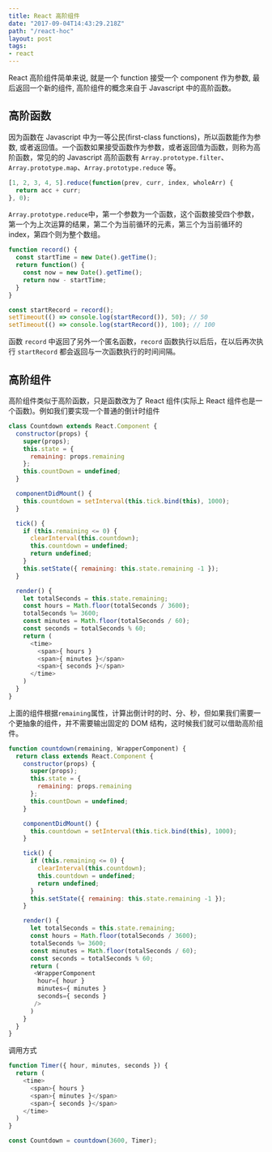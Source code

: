 ```yaml
---
title: React 高阶组件
date: "2017-09-04T14:43:29.218Z"
path: "/react-hoc"
layout: post
tags:
- react
---
```


React 高阶组件简单来说, 就是一个 function 接受一个 component 作为参数, 最后返回一个新的组件, 高阶组件的概念来自于 Javascript 中的高阶函数。<!--more-->

## 高阶函数

因为函数在 Javascript 中为一等公民(first-class functions)，所以函数能作为参数, 或者返回值。一个函数如果接受函数作为参数，或者返回值为函数，则称为高阶函数，常见的的 Javascript 高阶函数有 `Array.prototype.filter`、`Array.prototype.map`、`Array.prototype.reduce` 等。

```javascript
[1, 2, 3, 4, 5].reduce(function(prev, curr, index, wholeArr) {
  return acc + curr;
}, 0);
```

`Array.prototype.reduce`中，第一个参数为一个函数，这个函数接受四个参数，第一个为上次运算的结果，第二个为当前循环的元素，第三个为当前循环的 index，第四个则为整个数组。

```javascript
function record() {
  const startTime = new Date().getTime();
  return function() {
    const now = new Date().getTime();
    return now - startTime;
  }
}

const startRecord = record();
setTimeout(() => console.log(startRecord()), 50); // 50
setTimeout(() => console.log(startRecord()), 100); // 100
```

函数 `record` 中返回了另外一个匿名函数，`record` 函数执行以后后，在以后再次执行 `startRecord` 都会返回与一次函数执行的时间间隔。

## 高阶组件

高阶组件类似于高阶函数，只是函数改为了 React 组件(实际上 React 组件也是一个函数)。例如我们要实现一个普通的倒计时组件

```javascript
class Countdown extends React.Component {
  constructor(props) {
    super(props);
    this.state = {
      remaining: props.remaining
    };
    this.countDown = undefined;
  }

  componentDidMount() {
    this.countdown = setInterval(this.tick.bind(this), 1000);
  }

  tick() {
    if (this.remaining <= 0) {
      clearInterval(this.countdown);
      this.countdown = undefined;
      return undefined;
    }
    this.setState({ remaining: this.state.remaining -1 });
  }

  render() {
    let totalSeconds = this.state.remaining;
    const hours = Math.floor(totalSeconds / 3600);
    totalSeconds %= 3600;
    const minutes = Math.floor(totalSeconds / 60);
    const seconds = totalSeconds % 60;
    return (
      <time>
        <span>{ hours }
        <span>{ minutes }</span>
        <span>{ seconds }</span>
      </time>
    )
  }
}
```

上面的组件根据`remaining`属性，计算出倒计时的时、分、秒，但如果我们需要一个更抽象的组件，并不需要输出固定的 DOM 结构，这时候我们就可以借助高阶组件。

```javascript
function countdown(remaining, WrapperComponent) {
  return class extends React.Component {
    constructor(props) {
      super(props);
      this.state = {
        remaining: props.remaining
      };
      this.countDown = undefined;
    }

    componentDidMount() {
      this.countdown = setInterval(this.tick.bind(this), 1000);
    }

    tick() {
      if (this.remaining <= 0) {
        clearInterval(this.countdown);
        this.countdown = undefined;
        return undefined;
      }
      this.setState({ remaining: this.state.remaining -1 });
    }

    render() {
      let totalSeconds = this.state.remaining;
      const hours = Math.floor(totalSeconds / 3600);
      totalSeconds %= 3600;
      const minutes = Math.floor(totalSeconds / 60);
      const seconds = totalSeconds % 60;
      return (
       <WrapperComponent
        hour={ hour }
        minutes={ minutes }
        seconds={ seconds }
       />
      )
    }
  }
}
```

调用方式

```javascript
function Timer({ hour, minutes, seconds }) {
  return (
    <time>
      <span>{ hours }
      <span>{ minutes }</span>
      <span>{ seconds }</span>
    </time>
  )
}

const Countdown = countdown(3600, Timer);
```